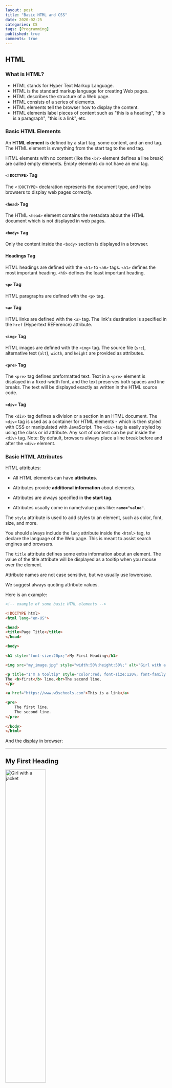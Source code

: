 ```yaml
---
layout: post
title: "Basic HTML and CSS"
date: 2020-02-25
categories: CS
tags: [Programming]
published: true
comments: true
---
```


## HTML

### What is HTML?

- HTML stands for Hyper Text Markup Language.
- HTML is the standard markup language for creating Web pages.
- HTML describes the structure of a Web page.
- HTML consists of a series of elements.
- HTML elements tell the browser how to display the content.
- HTML elements label pieces of content such as "this is a heading", "this is a paragraph", "this is a link", etc.

### Basic HTML Elements

An **HTML element** is defined by a start tag, some content, and an end tag. The HTML element is everything from the start tag to the end tag. 

HTML elements with no content (like the `<br>` element defines a line break) are called empty elements. Empty elements do not have an end tag. 

#### `<!DOCTYPE>` Tag

The `<!DOCTYPE>` declaration represents the document type, and helps browsers to display web pages correctly. 

#### `<head>` Tag

The HTML `<head>` element contains the metadata about the HTML document which is not displayed in web pages. 

#### `<body>` Tag

Only the content inside the `<body>` section is displayed in a browser. 

#### Headings Tag

HTML headings are defined with the `<h1>` to `<h6>` tags. `<h1>` defines the most important heading. `<h6>` defines the least important heading. 

####  `<p>` Tag

HTML paragraphs are defined with the `<p>` tag.

#### `<a>` Tag

HTML links are defined with the `<a>` tag. The link's destination is specified in the `href` (Hypertext REFerence) attribute. 

#### `<img>` Tag

HTML images are defined with the `<img>` tag. The source file (`src`), alternative text (`alt`), `width`, and `height` are provided as attributes. 

#### `<pre>` Tag

The `<pre>` tag defines preformatted text. Text in a `<pre>` element is displayed in a fixed-width font, and the text preserves both spaces and line breaks. The text will be displayed exactly as written in the HTML source code. 

#### `<div>` Tag 

The `<div>` tag defines a division or a section in an HTML document. The `<div>` tag is used as a container for HTML elements - which is then styled with CSS or manipulated with JavaScript. The `<div>` tag is easily styled by using the class or id attribute. Any sort of content can be put inside the `<div>` tag. Note: By default, browsers always place a line break before and after the `<div>` element.

### Basic HTML Attributes

HTML attributes: 

- All HTML elements can have **attributes**.

- Attributes provide **additional information** about elements.

- Attributes are always specified in **the start tag**.

- Attributes usually come in name/value pairs like: **`name="value"`**.

The `style` attribute is used to add styles to an element, such as color, font, size, and more. 

You should always include the `lang` attribute inside the `<html>` tag, to declare the language of the Web page. This is meant to assist search engines and browsers. 

The `title` attribute defines some extra information about an element. The value of the title attribute will be displayed as a tooltip when you mouse over the element. 

Attribute names are not case sensitive, but we usually use lowercase. 

We suggest always quoting attribute values. 

Here is an example: 

```html
<!-- example of some basic HTML elements -->

<!DOCTYPE html>
<html lang="en-US">

<head>
<title>Page Title</title>
</head>

<body>
    
<h1 style="font-size:20px;">My First Heading</h1>

<img src="my_image.jpg" style="width:50%;height:50%;" alt="Girl with a jacket">

<p title="I'm a tooltip" style="color:red; font-size:120%; font-family: Arial; text-align:center;">
The <b>first</b> line.<br>The second line.
</p>

<a href="https://www.w3schools.com">This is a link</a>

<pre>
	The first line.
	The second line.
</pre>
    
</body>
</html>
```

And the display in browser:

---
<h1 style="font-size:20px;">My First Heading</h1>
<img src="my_image.jpg" style="width:50%;height:50%;" alt="Girl with a jacket">

<p title="I'm a tooltip" style="color:red; font-size:120%; font-family: Arial; text-align:center;">
The <b>first</b> line.<br>The second line.
</p>

<a href="https://www.w3schools.com">This is a link</a>

<pre>
	The first line.
	The second line.
</pre>
---

### HTML `class` and `id` Attribute

#### `class` Attribute

The HTML `class` attribute is used to specify a class for an HTML element. Multiple HTML elements can share the same class. The `class` attribute is often used to point to a class name in a style sheet. It can also be used by a JavaScript to access and manipulate elements with the specific class name.

The `class` attribute can be used on **any** HTML element. To create a class, write a period (.) character, followed by a class name, then define the CSS properties within curly braces {}.

```html
<!-- example of HTML class attribute -->

<!DOCTYPE html>
<html>
<head>
<style>
.note {
  font-size: 120%;
  color: red;
}
.city {
  background-color: tomato;
  border: 2px solid black;
  margin: 20px;
  padding: 20px;
}
</style>
</head>
<body>

<h2>My <span class="note">Important</span> Heading</h2>
<p>This is some <span class="note">important</span> text.</p>

<div class="city">
  <h2>London</h2>
  <p>London is the capital of England.</p>
</div>

</body>
</html>
```

The class name can also be used by JavaScript to perform certain tasks for specific elements. JavaScript can access elements with a specific class name with the `getElementsByClassName()` method. 

#### `id` Attribute

The `id` attribute specifies a unique id for an HTML element. The value of the `id` attribute must be unique within the HTML document. 

The `id` attribute is used to point to a specific style declaration in a style sheet. It is also used by JavaScript to access and manipulate the element with the specific id. JavaScript can access an element with a specific id with the `getElementById()` method.

The syntax for id is: write a hash character (#), followed by an id name. Then, define the CSS properties within curly braces {}.

In the following example we have an `<h1>` element that points to the id name "myHeader". This `<h1>` element will be styled according to the `#myHeader` style definition in the head section: 

```html
<!DOCTYPE html>
<html>
<head>
<style>
#myHeader {
  background-color: lightblue;
  color: black;
  padding: 40px;
  text-align: center;
}
</style>
</head>
<body>

<h1 id="myHeader">My Header</h1>

</body>
</html>
```

HTML bookmarks are used to allow readers to jump to specific parts of a webpage. Bookmarks can be useful if your page is very long. To use a bookmark, you must first create it. For example, 

```html
<p id="bookmark" color="grey" style="font-style: italic;">A bookmark</p>
```

<p id="bookmark" color="grey" style="font-style: italic;">A bookmark</p>

Then, add a link to the bookmark ("Link to the bookmark"), from within the same page: 

```html
<a href="#bookmark">Link to the bookmark</a>
```

<a href="#bookmark">Link to the bookmark</a>

Or, add a link from another page:

```html
<a href="html_demo.html#bookmark">Link to the bookmark</a>
```

Then, when the link is clicked, the page will scroll to the location with the bookmark. 

#### Difference Between `class` and `id`

A class name can be used by multiple HTML elements, while an id name must only be used by one HTML element within the page. 

## CSS

**CSS** stands for **C**ascading **S**tyle **S**heets. CSS **describes how HTML elements are to be displayed on**. CSS saves a lot of work. It can control the layout of multiple web pages all at once.

The word **cascading** means that a style applied to a parent element will also apply to all children elements within the parent. So, if you set the color of the body text to "blue", all headings, paragraphs, and other text elements within the body will also get the same color (unless you specify something else).

CSS can be added to HTML elements in 3 ways:

- Inline - by using the `style` attribute in HTML elements;
- Internal - by using a `<style>` element in the `<head>` section;
- External - by using an external CSS file. (most common)

### Inline CSS

An **inline CSS** uses the `style` attribute to apply a unique style to a single HTML element. For example, 

```html
<!-- Inline CSS example -->
<h1 style="color:blue;">A Blue Heading</h1>
<p style="color:red;">A red paragraph.</p>
```

### Internal CSS

An **internal CSS** is used to define a style for a single HTML page, and it is defined in the `<head>` section of an HTML page, within a `<style>` element.

The following example sets the text color of ALL the `<h1>` elements (on that page) to blue, and the text color of ALL the `<p>` elements to red. In addition, the page will be displayed with a "powderblue" background color: 

```html
<!-- Internal CSS example -->

<!DOCTYPE html>
<html>
<head>
<style>
body {background-color: powderblue;}
h1   {color: blue;}
p    {color: red;}
</style>
</head>
<body>

<h1>This is a heading</h1>
<p>This is a paragraph.</p>

</body>
</html>
```

### External CSS

An **external CSS** (external style sheet) is used to define the style for many HTML pages. To use that, add a link to it in the `<head>` section of each HTML page. For example, 

```html
<!-- External CSS example -->

<!DOCTYPE html>
<html>
<head>
  <link rel="stylesheet" href="/html/styles.css">
</head>
<body>

<h1>This is a heading</h1>
<p>This is a paragraph.</p>

</body>
</html>
```

The external style sheet can be written in any text editor. The file must not contain any HTML code, and must be saved with a `.css` extension. Here is how the "`styles.css`" file looks like:

```css
/* CSS file example */

body {
  background-color: powderblue;
}
h1 {
  color: blue;
}
p {
  color: red;
}
```

With an external style sheet, you can change the look of an entire web site, by changing one file. 

External style sheets can be referenced with a full URL: 

```css
<link rel="stylesheet" href="https://www.w3schools.com/html/styles.css">
```

Or with a path relative to the current web page:

```css
<link rel="stylesheet" href="/html/styles.css">
```

### CSS Properties

We demonstrate some commonly used CSS properties. 

The CSS `border` property defines a border around an HTML element. (You can define a border for nearly all HTML elements.)

The CSS `padding` property defines a padding (space) between the text and the border. 

The CSS `margin` property defines a margin (space) outside the border.

```css
p {
  color: red;
  font-family: courier;
  font-size: 160%;
  border: 2px solid powderblue;
  padding: 30px;
  margin: 50px;
}
```

<br>

**References:**

https://www.w3schools.com/html.

https://www.w3schools.com/css.